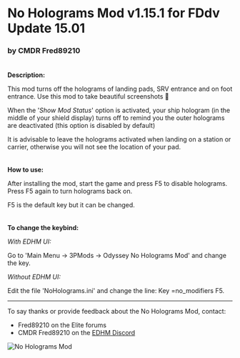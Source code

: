 # No Holograms Mod v1.15.1 for FDdv Update 15.01

### by CMDR Fred89210<br><br>


**Description:**

This mod turns off the holograms of landing pads, SRV entrance and on foot entrance.
Use this mod to take beautiful screenshots 🤩

When the '*Show Mod Status*' option is activated, your ship hologram (in the middle of your shield display) turns off to remind you the outer holograms are deactivated (this option is disabled by default)

It is advisable to leave the holograms activated when landing on a station or carrier, otherwise you will not see the location of your pad.
<br><br><br>
**How to use:**

After installing the mod, start the game and press F5 to disable holograms.
Press F5 again to turn holograms back on.

F5 is the default key but it can be changed.
<br><br><br>
**To change the keybind:**

*With EDHM UI:* 

Go to 'Main Menu -> 3PMods -> Odyssey No Holograms Mod' and change the key.

*Without EDHM UI:* 

Edit the file 'NoHolograms.ini' and change the line: Key =no_modifiers F5.

-------------------------------------------------------------------------

To say thanks or provide feedback about the No Holograms Mod, contact:
- Fred89210 on the Elite forums
- CMDR Fred89210 on the [EDHM Discord](https://discord.gg/MtBszksjMr)

![No Holograms Mod](https://github.com/psychicEgg/EDHM/blob/main/Odyssey/3rdPartyMods/No-Holograms/No-Hologram-1.jpg?raw=true)
